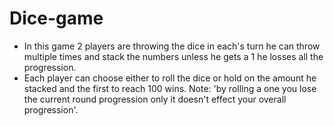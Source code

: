 # Dice-game
- In this game 2 players are throwing the dice in each's turn he can throw multiple times and stack the numbers unless he gets a 1 he losses all the progression.
- Each player can choose either to roll the dice or hold on the amount he stacked and the first to reach 100 wins.
 Note: 'by rolling a one you lose the current round progression only it doesn't effect your overall progression'.
